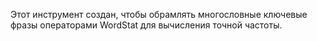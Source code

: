 Этот инструмент создан, чтобы обрамлять многословные ключевые фразы операторами WordStat для вычисления точной частоты.